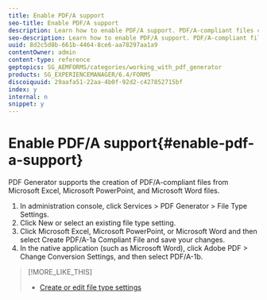 ```yaml
---
title: Enable PDF/A support
seo-title: Enable PDF/A support
description: Learn how to enable PDF/A support. PDF/A-compliant files can be created from Microsoft Excel, Microsoft PowerPoint, and Microsoft Word files.
seo-description: Learn how to enable PDF/A support. PDF/A-compliant files can be created from Microsoft Excel, Microsoft PowerPoint, and Microsoft Word files.
uuid: 8d2c5d8b-661b-4464-8ce6-aa78297aa1a9
contentOwner: admin
content-type: reference
geptopics: SG_AEMFORMS/categories/working_with_pdf_generator
products: SG_EXPERIENCEMANAGER/6.4/FORMS
discoiquuid: 29aafa51-22aa-4b0f-92d2-c427852715bf
index: y
internal: n
snippet: y
---
```


# Enable PDF/A support{#enable-pdf-a-support}

PDF Generator supports the creation of PDF/A-compliant files from Microsoft Excel, Microsoft PowerPoint, and Microsoft Word files.

1. In administration console, click Services &gt; PDF Generator &gt; File Type Settings. 
1. Click New or select an existing file type setting. 
1. Click Microsoft Excel, Microsoft PowerPoint, or Microsoft Word and then select Create PDF/A-1a Compliant File and save your changes. 
1. In the native application (such as Microsoft Word), click Adobe PDF &gt; Change Conversion Settings, and then select PDF/A-1b.

>[!MORE_LIKE_THIS]
>
>* [Create or edit file type settings](/content/help/en/aem-forms/6-1/admin-help/configuring-file-type-settings#create_or_edit_file_type_settings)
